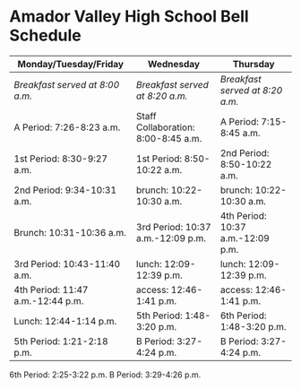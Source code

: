 ---
---

# Amador Valley High School Bell Schedule

Monday/Tuesday/Friday | Wednesday | Thursday
--- | --- | ---
*Breakfast served at 8:00 a.m.* | *Breakfast served at 8:20 a.m.* | *Breakfast served at 8:20 a.m.*
A Period: 7:26-8:23 a.m. | Staff Collaboration: 8:00-8:45 a.m. | A Period: 7:15-8:45 a.m.
1st Period: 8:30-9:27 a.m. | 1st Period: 8:50-10:22 a.m. | 2nd Period: 8:50-10:22 a.m.
2nd Period: 9:34-10:31 a.m. | brunch: 10:22-10:30 a.m. | brunch: 10:22-10:30 a.m.
Brunch: 10:31-10:36 a.m. | 3rd Period: 10:37 a.m.-12:09 p.m. | 4th Period: 10:37 a.m.-12:09 p.m.
3rd Period: 10:43-11:40 a.m. | lunch: 12:09-12:39 p.m. | lunch: 12:09-12:39 p.m.
4th Period: 11:47 a.m.-12:44 p.m. | access: 12:46-1:41 p.m. | access: 12:46-1:41 p.m.
Lunch: 12:44-1:14 p.m. | 5th Period: 1:48-3:20 p.m. | 6th Period: 1:48-3:20 p.m.
5th Period: 1:21-2:18 p.m. | B Period: 3:27-4:24 p.m. | B Period: 3:27-4:24 p.m.
6th Period: 2:25-3:22 p.m.
B Period: 3:29-4:26 p.m.